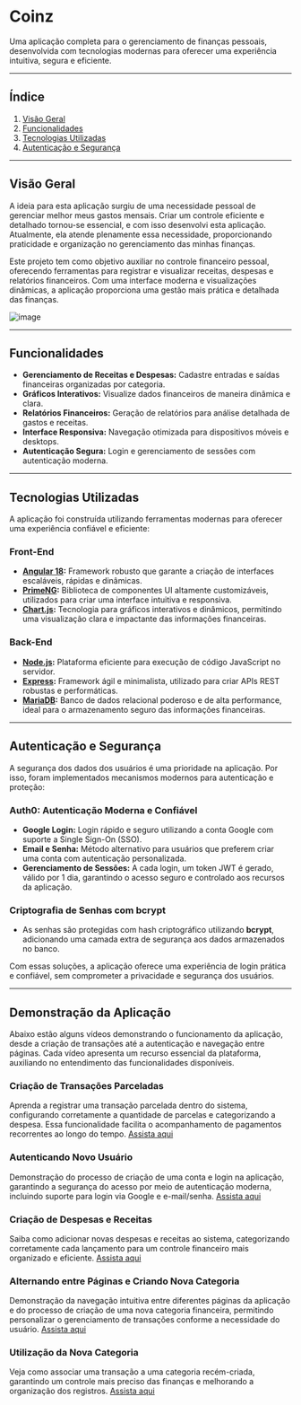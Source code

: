 

# **Coinz**

Uma aplicação completa para o gerenciamento de finanças pessoais, desenvolvida com tecnologias modernas para oferecer uma experiência intuitiva, segura e eficiente.

----------

## **Índice**

1.  [Visão Geral](#vis%C3%A3o-geral)
2.  [Funcionalidades](#funcionalidades)
3.  [Tecnologias Utilizadas](#tecnologias-utilizadas)
4.  [Autenticação e Segurança](#autentica%C3%A7%C3%A3o-e-seguran%C3%A7a)

----------

## **Visão Geral**

A ideia para esta aplicação surgiu de uma necessidade pessoal de gerenciar melhor meus gastos mensais. Criar um controle eficiente e detalhado tornou-se essencial, e com isso desenvolvi esta aplicação. Atualmente, ela atende plenamente essa necessidade, proporcionando praticidade e organização no gerenciamento das minhas finanças.

Este projeto tem como objetivo auxiliar no controle financeiro pessoal, oferecendo ferramentas para registrar e visualizar receitas, despesas e relatórios financeiros. Com uma interface moderna e visualizações dinâmicas, a aplicação proporciona uma gestão mais prática e detalhada das finanças.

![image](https://github.com/user-attachments/assets/16a740b9-9f04-46b5-aa47-1491554efdd4)


----------

## **Funcionalidades**

-   **Gerenciamento de Receitas e Despesas:** Cadastre entradas e saídas financeiras organizadas por categoria.
-   **Gráficos Interativos:** Visualize dados financeiros de maneira dinâmica e clara.
-   **Relatórios Financeiros:** Geração de relatórios para análise detalhada de gastos e receitas.
-   **Interface Responsiva:** Navegação otimizada para dispositivos móveis e desktops.
-   **Autenticação Segura:** Login e gerenciamento de sessões com autenticação moderna.

----------

## **Tecnologias Utilizadas**

A aplicação foi construída utilizando ferramentas modernas para oferecer uma experiência confiável e eficiente:

### **Front-End**

-   **[Angular 18](https://angular.io/):** Framework robusto que garante a criação de interfaces escaláveis, rápidas e dinâmicas.
-   **[PrimeNG](https://primeng.org/):** Biblioteca de componentes UI altamente customizáveis, utilizados para criar uma interface intuitiva e responsiva.
-   **[Chart.js](https://www.chartjs.org/):** Tecnologia para gráficos interativos e dinâmicos, permitindo uma visualização clara e impactante das informações financeiras.

### **Back-End**

-   **[Node.js](https://nodejs.org/):** Plataforma eficiente para execução de código JavaScript no servidor.
-   **[Express](https://expressjs.com/):** Framework ágil e minimalista, utilizado para criar APIs REST robustas e performáticas.
-   **[MariaDB](https://mariadb.org/):** Banco de dados relacional poderoso e de alta performance, ideal para o armazenamento seguro das informações financeiras.

----------
## **Autenticação e Segurança**

A segurança dos dados dos usuários é uma prioridade na aplicação. Por isso, foram implementados mecanismos modernos para autenticação e proteção:

### **Auth0: Autenticação Moderna e Confiável**

-   **Google Login:** Login rápido e seguro utilizando a conta Google com suporte a Single Sign-On (SSO).
-   **Email e Senha:** Método alternativo para usuários que preferem criar uma conta com autenticação personalizada.
-   **Gerenciamento de Sessões:** A cada login, um token JWT é gerado, válido por 1 dia, garantindo o acesso seguro e controlado aos recursos da aplicação.

### **Criptografia de Senhas com bcrypt**

-   As senhas são protegidas com hash criptográfico utilizando **bcrypt**, adicionando uma camada extra de segurança aos dados armazenados no banco.

Com essas soluções, a aplicação oferece uma experiência de login prática e confiável, sem comprometer a privacidade e segurança dos usuários.

----------


## **Demonstração da Aplicação**

Abaixo estão alguns vídeos demonstrando o funcionamento da aplicação, desde a criação de transações até a autenticação e navegação entre páginas. Cada vídeo apresenta um recurso essencial da plataforma, auxiliando no entendimento das funcionalidades disponíveis.

### **Criação de Transações Parceladas**
Aprenda a registrar uma transação parcelada dentro do sistema, configurando corretamente a quantidade de parcelas e categorizando a despesa. Essa funcionalidade facilita o acompanhamento de pagamentos recorrentes ao longo do tempo.
[Assista aqui](https://coinzapp.s3.us-east-2.amazonaws.com/demo2+coinz.mp4)

### **Autenticando Novo Usuário**
Demonstração do processo de criação de uma conta e login na aplicação, garantindo a segurança do acesso por meio de autenticação moderna, incluindo suporte para login via Google e e-mail/senha.
[Assista aqui](https://coinzapp.s3.us-east-2.amazonaws.com/demo+register.mp4)

### **Criação de Despesas e Receitas**
Saiba como adicionar novas despesas e receitas ao sistema, categorizando corretamente cada lançamento para um controle financeiro mais organizado e eficiente.
[Assista aqui](https://coinzapp.s3.us-east-2.amazonaws.com/demo+criacao+receita+e+despesa.mp4)

### **Alternando entre Páginas e Criando Nova Categoria**
Demonstração da navegação intuitiva entre diferentes páginas da aplicação e do processo de criação de uma nova categoria financeira, permitindo personalizar o gerenciamento de transações conforme a necessidade do usuário.
[Assista aqui](https://coinzapp.s3.us-east-2.amazonaws.com/Alternando+entre+paginas+e+criacao+de+categoria.mp4)

### **Utilização da Nova Categoria**
Veja como associar uma transação a uma categoria recém-criada, garantindo um controle mais preciso das finanças e melhorando a organização dos registros.
[Assista aqui](https://coinzapp.s3.us-east-2.amazonaws.com/uso+nova+categoria.mp4)
